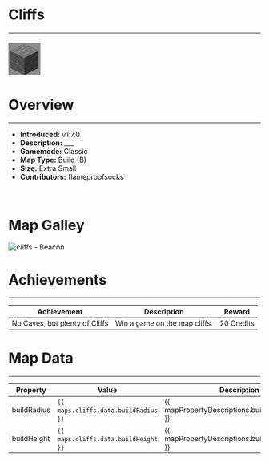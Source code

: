 <!-- replace _map_ with the actual map name -->
<!-- change gamemode type for the Map data description  -->
# Cliffs

***

#### ![cliffsicon](../assets/maps/cliffs/cliffs-icon.jpg)

# Overview
***
- **Introduced:** v1.7.0
- **Description:** ___
- **Gamemode:** Classic
- **Map Type:** Build (B)
- **Size:** Extra Small
- **Contributors:** flameproofsocks

<br />  

# Map Galley
![cliffs - Beacon](../assets/maps/cliffs/ '')

# Achievements
***

| Achievement | Description | Reward |
| ----- | ----- | ------ |
| No Caves, but plenty of Cliffs | Win a game on the map cliffs. | 20 Credits |



# Map Data
***

| Property | Value | Description |
| ----------- | ----------- | ------ |
| buildRadius |`{{ maps.cliffs.data.buildRadius }}`| {{ mapPropertyDescriptions.buildRadius.classic }} |
| buildHeight |`{{ maps.cliffs.data.buildHeight }}`| {{ mapPropertyDescriptions.buildHeight.classic }} |
